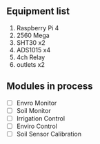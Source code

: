 ## Equipment list

1. Raspberry Pi 4
2. 2560 Mega
3. SHT30 x2
4. ADS1015 x4
5. 4ch Relay
6. outlets x2

## Modules in process

- [ ] Envro Monitor
- [ ] Soil Monitor
- [ ] Irrigation Control
- [ ] Enviro Control
- [ ] Soil Sensor Calibration
